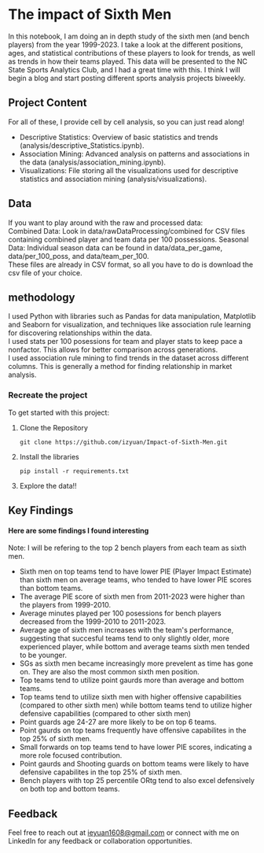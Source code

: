 # The impact of Sixth Men

In this notebook, I am doing an in depth study of the sixth men (and bench players) from the year 1999-2023. I take a look at the different positions, ages, and statistical contributions of these players to look for trends, as well as trends in how their teams played. This data will be presented to the NC State Sports Analytics Club, and I had a great time with this. I think I will begin a blog and start posting different sports analysis projects biweekly. 


## Project Content
For all of these, I provide cell by cell analysis, so you can just read along!  
- Descriptive Statistics: Overview of basic statistics and trends (analysis/descriptive_Statistics.ipynb).
- Association Mining: Advanced analysis on patterns and associations in the data (analysis/association_mining.ipynb).
- Visualizations: File storing all the visualizations used for descriptive statistics and association mining (analysis/visualizations).

## Data
If you want to play around with the raw and processed data:  
Combined Data: Look in data/rawDataProcessing/combined for CSV files containing combined player and team data per 100 possessions.
Seasonal Data: Individual season data can be found in data/data_per_game, data/per_100_poss, and data/team_per_100.  
These files are already in CSV format, so all you have to do is download the csv file of your choice. 

## methodology
I used Python with libraries such as Pandas for data manipulation, Matplotlib and Seaborn for visualization, and techniques like association rule learning for discovering relationships within the data.  
I used stats per 100 posessions for team and player stats to keep pace a nonfactor. This allows for better comparison across generations.  
I used association rule mining to find trends in the dataset across different columns. This is generally a method for finding relationship in market analysis. 


### Recreate the project
To get started with this project:  
<ol>
  <li>Clone the Repository </li>
  <pre><code>git clone https://github.com/izyuan/Impact-of-Sixth-Men.git</code></pre>
  <li>Install the libraries</li>
  <pre><code>pip install -r requirements.txt</code></pre>
  <li>Explore the data!!</li>
</ol>

## Key Findings
#### Here are some findings I found interesting
Note: I will be refering to the top 2 bench players from each team as sixth men.
- Sixth men on top teams tend to have lower PIE (Player Impact Estimate) than sixth men on average teams, who tended to have lower PIE scores than bottom teams. 
- The average PIE score of sixth men from 2011-2023 were higher than the players from 1999-2010. 
- Average minutes played per 100 posessions for bench players decreased from the 1999-2010 to 2011-2023. 
- Average age of sixth men increases with the team's performance, suggesting that succesful teams tend to only slightly older, more experienced player, while bottom and average teams sixth men tended to be younger. 
- SGs as sixth men became increasingly more prevelent as time has gone on. They are also the most common sixth men position. 
- Top teams tend to utilize point gaurds more than average and bottom teams. 
- Top teams tend to utilize sixth men with higher offensive capabilities (compared to other sixth men) while bottom teams tend to utilize higher defensive capabilities (compared to other sixth men)
- Point guards age 24-27 are more likely to be on top 6 teams. 
- Point gaurds on top teams frequently have offensive capabilites in the top 25% of sixth men. 
- Small forwards on top teams tend to have lower PIE scores, indicating a more role focused contribution. 
- Point gaurds and Shooting guards on bottom teams were likely to have defensive capabilites in the top 25% of sixth men. 
- Bench players with top 25 percentile ORtg tend to also excel defensively on both top and bottom teams. 

## Feedback
Feel free to reach out at ieyuan1608@gmail.com or connect with me on LinkedIn for any feedback or collaboration opportunities.


